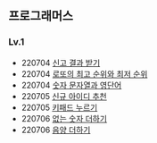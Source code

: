 ## 프로그래머스
### Lv.1
* 220704  [신고 결과 받기](https://github.com/youngAaaaa/-/blob/main/%E1%84%89%E1%85%B5%E1%86%AB%E1%84%80%E1%85%A9%20%E1%84%80%E1%85%A7%E1%86%AF%E1%84%80%E1%85%AA%20%E1%84%87%E1%85%A1%E1%86%AE%E1%84%80%E1%85%B5.swift)
* 220704  [로또의 최고 순위와 최저 순위](https://github.com/youngAaaaa/algorithm/blob/7cc9701514b26c46d474f6bf2da8315f2a0cfa1e/%E1%84%85%E1%85%A9%E1%84%84%E1%85%A9%E1%84%8B%E1%85%B4%20%E1%84%8E%E1%85%AC%E1%84%80%E1%85%A9%20%E1%84%89%E1%85%AE%E1%86%AB%E1%84%8B%E1%85%B1%E1%84%8B%E1%85%AA%20%E1%84%8E%E1%85%AC%E1%84%8C%E1%85%A5%20%E1%84%89%E1%85%AE%E1%86%AB%E1%84%8B%E1%85%B1.swift)
* 220704  [숫자 문자열과 영단어](https://github.com/youngAaaaa/algorithm/blob/41e1dffe34ec2d8771e177bc5004e664cc013719/%E1%84%89%E1%85%AE%E1%86%BA%E1%84%8C%E1%85%A1%20%E1%84%86%E1%85%AE%E1%86%AB%E1%84%8C%E1%85%A1%E1%84%8B%E1%85%A7%E1%86%AF%E1%84%80%E1%85%AA%20%E1%84%8B%E1%85%A7%E1%86%BC%E1%84%83%E1%85%A1%E1%86%AB%E1%84%8B%E1%85%A5.swift)
* 220705 [신규 아이디 추천](https://github.com/youngAaaaa/algorithm/blob/f911a81b8a26d3e0401d20cb5e2d34d53534c2fa/%E1%84%89%E1%85%B5%E1%86%AB%E1%84%80%E1%85%B2%20%E1%84%8B%E1%85%A1%E1%84%8B%E1%85%B5%E1%84%83%E1%85%B5%20%E1%84%8E%E1%85%AE%E1%84%8E%E1%85%A5%E1%86%AB.swift)
* 220705 [키패드 누르기](https://github.com/youngAaaaa/algorithm/blob/f911a81b8a26d3e0401d20cb5e2d34d53534c2fa/%E1%84%8F%E1%85%B5%E1%84%91%E1%85%A2%E1%84%83%E1%85%B3%20%E1%84%82%E1%85%AE%E1%84%85%E1%85%B3%E1%84%80%E1%85%B5.swift)
* 220706 [없는 숫자 더하기](https://github.com/youngAaaaa/algorithm/blob/f911a81b8a26d3e0401d20cb5e2d34d53534c2fa/%E1%84%8B%E1%85%A5%E1%86%B9%E1%84%82%E1%85%B3%E1%86%AB%20%E1%84%89%E1%85%AE%E1%86%BA%E1%84%8C%E1%85%A1%20%E1%84%83%E1%85%A5%E1%84%92%E1%85%A1%E1%84%80%E1%85%B5.swift)
* 220706 [음양 더하기](https://github.com/youngAaaaa/algorithm/blob/ed17442a423b970a1f9aea3e55b3947017b19f86/%E1%84%8B%E1%85%B3%E1%86%B7%E1%84%8B%E1%85%A3%E1%86%BC%20%E1%84%83%E1%85%A5%E1%84%92%E1%85%A1%E1%84%80%E1%85%B5.swift)
